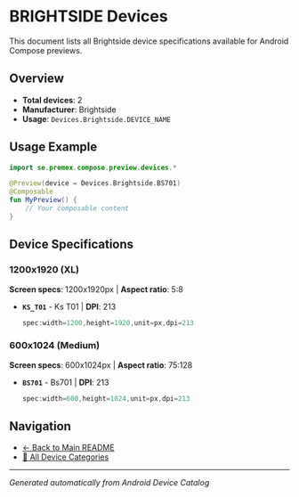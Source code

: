 # BRIGHTSIDE Devices

This document lists all Brightside device specifications available for Android Compose previews.

## Overview

- **Total devices**: 2
- **Manufacturer**: Brightside
- **Usage**: `Devices.Brightside.DEVICE_NAME`

## Usage Example

```kotlin
import se.premex.compose.preview.devices.*

@Preview(device = Devices.Brightside.BS701)
@Composable
fun MyPreview() {
    // Your composable content
}
```

## Device Specifications

### 1200x1920 (XL)

**Screen specs**: 1200x1920px | **Aspect ratio**: 5:8

- **`KS_T01`** - Ks T01 | **DPI**: 213
  ```kotlin
  spec:width=1200,height=1920,unit=px,dpi=213
  ```

### 600x1024 (Medium)

**Screen specs**: 600x1024px | **Aspect ratio**: 75:128

- **`BS701`** - Bs701 | **DPI**: 213
  ```kotlin
  spec:width=600,height=1024,unit=px,dpi=213
  ```

## Navigation

- [← Back to Main README](../../README.md)
- [📱 All Device Categories](../README.md)

---
*Generated automatically from Android Device Catalog*
